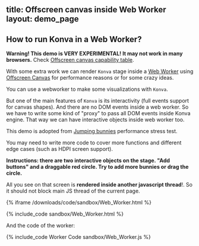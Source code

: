 title: Offscreen canvas inside Web Worker
layout: demo_page
---

## How to run Konva in a Web Worker?

**Warning! This demo is VERY EXPERIMENTAL! It may not work in many browsers.** Check [Offscreen canvas capability table](https://caniuse.com/#feat=offscreencanvas).

With some extra work we can render `Konva` stage inside a [Web Worker](https://developer.mozilla.org/en-US/docs/Web/API/Worker) using [Offscreen Canvas](https://developer.mozilla.org/en-US/docs/Web/API/OffscreenCanvas) for performance reasons or for some crazy ideas.

You can use a webworker to make some visualizations with `Konva`.

But one of the main features of `Konva` is its interactivity (full events support for canvas shapes). And there are no DOM events inside a web worker. So we have to write some kind of "proxy" to pass all DOM events inside Konva engine. That way we can have interactive objects inside web worker too.

This demo is adopted from [Jumping bunnies](/docs/sandbox/Jumping_Bunnies.htm) performance stress test.

You may need to write more code to cover more functions and different edge cases (such as HDPI screen support).

**Instructions: there are two interactive objects on the stage. "Add buttons" and a draggable red circle. Try to add more bunnies or drag the circle.**

All you see on that screen is **rendered inside another javascript thread**!. So it should not block main JS thread of the current page.


{% iframe /downloads/code/sandbox/Web_Worker.html %}

{% include_code sandbox/Web_Worker.html %}

And the code of the worker:

{% include_code Worker Code sandbox/Web_Worker.js %}
